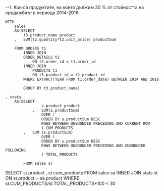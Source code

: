 --1. Кои са продуктите, на които дължим 30 % от стойността на продажбите в периода 2014-2016

    WITH
        sales
        AS(SELECT
            t3.product_name product
        ,   SUM(t2.quantity*t2.unit_price) productSum
            
        FROM ORDERS t1
            INNER JOIN 
            ORDER_DETAILS t2
                ON t2.order_id = t1.order_id
            INNER JOIN
                PRODUCTS t3
                ON t3.product_id = t2.product_id
            WHERE EXTRACT(YEAR FROM t1.order_date) BETWEEN 2014 AND 2016
                
            GROUP BY t3.product_name)
    
    , stats
        AS(SELECT 
                    s.product product
                ,   SUM(s.productSum)    
                    OVER (
                    ORDER BY s.productSum DESC
                    ROWS BETWEEN UNBOUNDED PRECEDING AND CURRENT ROW
                    ) CUM_PRODUCTS
            ,   SUM (s.productSum)
                    OVER (
                    ORDER BY s.productSum DESC
                    ROWS BETWEEN UNBOUNDED PRECEDING AND UNBOUNDED FOLLOWING
                    ) TOTAL_PRODUCTS
                              
            FROM sales s)
SELECT
    st.product
,   st.cum_products 
FROM
sales sa
    INNER JOIN
stats st
    ON st.product = sa.product
WHERE st.CUM_PRODUCTS/st.TOTAL_PRODUCTS*100 < 30    

            
